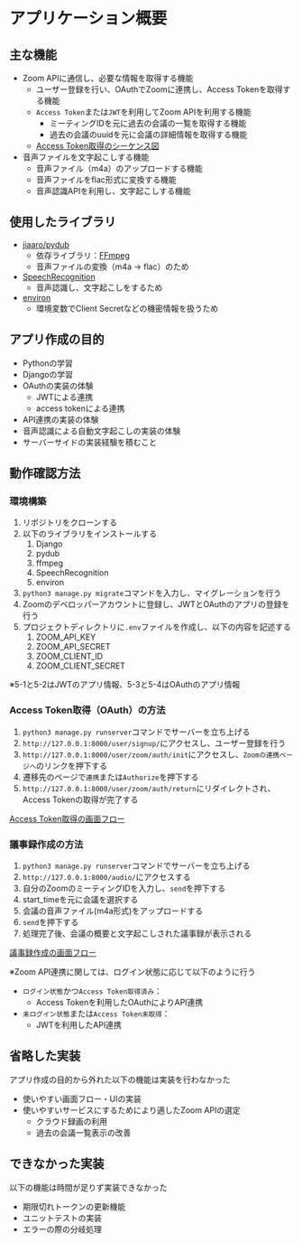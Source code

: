 # アプリケーション概要

## 主な機能
- Zoom APIに通信し、必要な情報を取得する機能
  - ユーザー登録を行い、OAuthでZoomに連携し、Access Tokenを取得する機能
  - `Access Token`または`JWT`を利用してZoom APIを利用する機能
    - ミーティングIDを元に過去の会議の一覧を取得する機能
    - 過去の会議のuuidを元に会議の詳細情報を取得する機能
  - [Access Token取得のシーケンス図](docs/zoom_authentication_sequence.md)
- 音声ファイルを文字起こしする機能
  - 音声ファイル（m4a）のアップロードする機能
  - 音声ファイルをflac形式に変換する機能
  - 音声認識APIを利用し、文字起こしする機能


## 使用したライブラリ
- [jiaaro/pydub](https://github.com/jiaaro/pydub1)
  - 依存ライブラリ：[FFmpeg](http://www.ffmpeg.org)
  - 音声ファイルの変換（m4a → flac）のため
- [SpeechRecognition](https://pypi.org/project/SpeechRecognition/)
  - 音声認識し、文字起こしをするため
- [environ](https://pypi.org/project/environ/)
  - 環境変数でClient Secretなどの機密情報を扱うため

## アプリ作成の目的
- Pythonの学習
- Djangoの学習
- OAuthの実装の体験
  - JWTによる連携
  - access tokenによる連携
- API連携の実装の体験
- 音声認識による自動文字起こしの実装の体験
- サーバーサイドの実装経験を積むこと



## 動作確認方法

### 環境構築
1. リポジトリをクローンする
2. 以下のライブラリをインストールする
   1. Django
   2. pydub
   3. ffmpeg
   4. SpeechRecognition
   5. environ
3. `python3 manage.py migrate`コマンドを入力し、マイグレーションを行う
4. Zoomのデベロッパーアカウントに登録し、JWTとOAuthのアプリの登録を行う
5. プロジェクトディレクトリに`.env`ファイルを作成し、以下の内容を記述する
   1. ZOOM_API_KEY
   2. ZOOM_API_SECRET
   3. ZOOM_CLIENT_ID
   4. ZOOM_CLIENT_SECRET

 ※5-1と5-2はJWTのアプリ情報、5-3と5-4はOAuthのアプリ情報
### Access Token取得（OAuth）の方法

1. `python3 manage.py runserver`コマンドでサーバーを立ち上げる
2. `http://127.0.0.1:8000/user/signup/`にアクセスし、ユーザー登録を行う
3. `http://127.0.0.1:8000/user/zoom/auth/init`にアクセスし、`Zoomの連携ページへ`のリンクを押下する
4. 遷移先のページで`連携`または`Authorize`を押下する
5. `http://127.0.0.1:8000/user/zoom/auth/return`にリダイレクトされ、Access Tokenの取得が完了する

[Access Token取得の画面フロー](docs/oauth_example.md)


### 議事録作成の方法
1. `python3 manage.py runserver`コマンドでサーバーを立ち上げる
2. `http://127.0.0.1:8000/audio/`にアクセスする
3. 自分のZoomのミーティングIDを入力し、`send`を押下する
4. start_timeを元に会議を選択する
5. 会議の音声ファイル(m4a形式)をアップロードする
6. `send`を押下する
7. 処理完了後、会議の概要と文字起こしされた議事録が表示される

[議事録作成の画面フロー](docs/speech_recognition_example.md)

 ※Zoom API連携に関しては、ログイン状態に応じて以下のように行う
- `ログイン状態`かつ`Access Token取得済み`：
  - Access Tokenを利用したOAuthによりAPI連携
- `未ログイン状態`または`Access Token未取得`：
  - JWTを利用したAPI連携




## 省略した実装
アプリ作成の目的から外れた以下の機能は実装を行わなかった
- 使いやすい画面フロー・UIの実装
- 使いやすいサービスにするためにより適したZoom APIの選定
  - クラウド録画の利用
  - 過去の会議一覧表示の改善

## できなかった実装
以下の機能は時間が足りず実装できなかった
- 期限切れトークンの更新機能
- ユニットテストの実装
- エラーの際の分岐処理